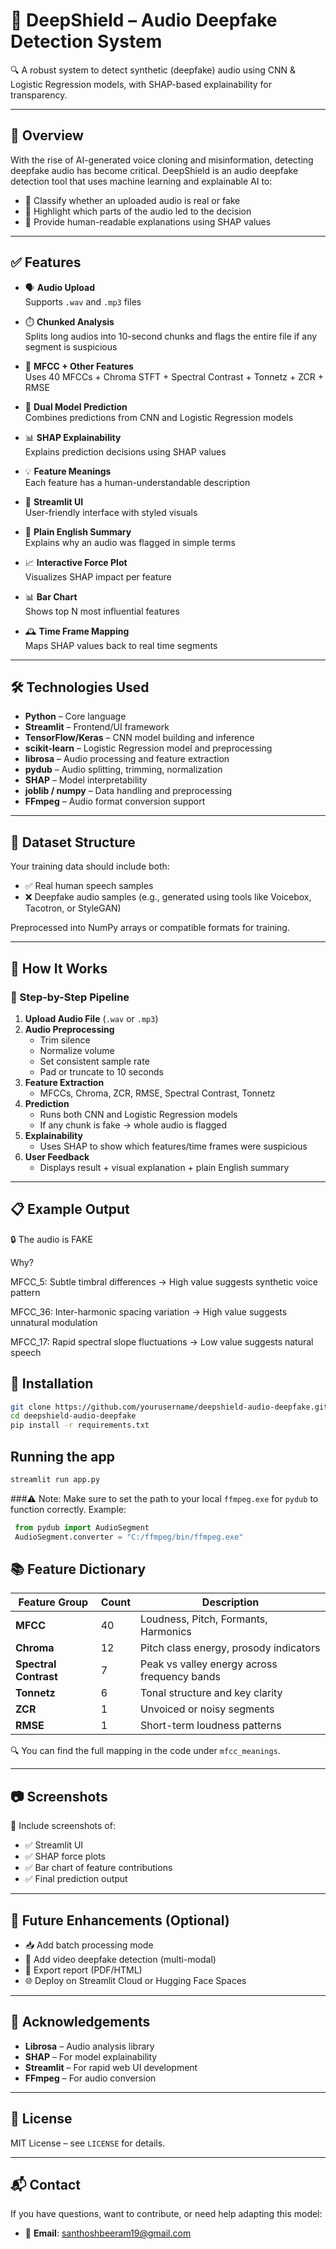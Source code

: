 # 🎤 DeepShield – Audio Deepfake Detection System

🔍 A robust system to detect synthetic (deepfake) audio using CNN & Logistic Regression models, with SHAP-based explainability for transparency.

---

## 🧠 Overview

With the rise of AI-generated voice cloning and misinformation, detecting deepfake audio has become critical. DeepShield is an audio deepfake detection tool that uses machine learning and explainable AI to:

- 🎯 Classify whether an uploaded audio is real or fake  
- 🧠 Highlight which parts of the audio led to the decision  
- 📜 Provide human-readable explanations using SHAP values

---

## ✅ Features

- 🗣️ **Audio Upload**  
  Supports `.wav` and `.mp3` files

- ⏱️ **Chunked Analysis**  
  Splits long audios into 10-second chunks and flags the entire file if any segment is suspicious

- 🧮 **MFCC + Other Features**  
  Uses 40 MFCCs + Chroma STFT + Spectral Contrast + Tonnetz + ZCR + RMSE

- 🤖 **Dual Model Prediction**  
  Combines predictions from CNN and Logistic Regression models

- 📊 **SHAP Explainability**  
  Explains prediction decisions using SHAP values

- 💡 **Feature Meanings**  
  Each feature has a human-understandable description

- 🎨 **Streamlit UI**  
  User-friendly interface with styled visuals

- 🧾 **Plain English Summary**  
  Explains why an audio was flagged in simple terms

- 📈 **Interactive Force Plot**  
  Visualizes SHAP impact per feature

- 📊 **Bar Chart**  
  Shows top N most influential features

- 🕰️ **Time Frame Mapping**  
  Maps SHAP values back to real time segments

---

## 🛠️ Technologies Used

- **Python** – Core language  
- **Streamlit** – Frontend/UI framework  
- **TensorFlow/Keras** – CNN model building and inference  
- **scikit-learn** – Logistic Regression model and preprocessing  
- **librosa** – Audio processing and feature extraction  
- **pydub** – Audio splitting, trimming, normalization  
- **SHAP** – Model interpretability  
- **joblib / numpy** – Data handling and preprocessing  
- **FFmpeg** – Audio format conversion support

---

## 📁 Dataset Structure

Your training data should include both:

- ✅ Real human speech samples  
- ❌ Deepfake audio samples (e.g., generated using tools like Voicebox, Tacotron, or StyleGAN)

Preprocessed into NumPy arrays or compatible formats for training.

---

## 🧪 How It Works

### 🔄 Step-by-Step Pipeline

1. **Upload Audio File** (`.wav` or `.mp3`)
2. **Audio Preprocessing**  
   - Trim silence  
   - Normalize volume  
   - Set consistent sample rate  
   - Pad or truncate to 10 seconds  
3. **Feature Extraction**  
   - MFCCs, Chroma, ZCR, RMSE, Spectral Contrast, Tonnetz  
4. **Prediction**  
   - Runs both CNN and Logistic Regression models  
   - If any chunk is fake → whole audio is flagged  
5. **Explainability**  
   - Uses SHAP to show which features/time frames were suspicious  
6. **User Feedback**  
   - Displays result + visual explanation + plain English summary

---

## 📋 Example Output

🔒 The audio is FAKE

Why?

MFCC_5: Subtle timbral differences → High value suggests synthetic voice pattern

MFCC_36: Inter-harmonic spacing variation → High value suggests unnatural modulation

MFCC_17: Rapid spectral slope fluctuations → Low value suggests natural speech

## 🚀 Installation

```bash
git clone https://github.com/yourusername/deepshield-audio-deepfake.git   
cd deepshield-audio-deepfake
pip install -r requirements.txt
```

## Running the app
```bash
streamlit run app.py
```

###⚠️ Note: Make sure to set the path to your local `ffmpeg.exe` for `pydub` to function correctly. Example:
```python
 from pydub import AudioSegment  
 AudioSegment.converter = "C:/ffmpeg/bin/ffmpeg.exe"
```



## 📚 Feature Dictionary

| Feature Group        | Count | Description                                         |
|----------------------|-------|-----------------------------------------------------|
| **MFCC**             | 40    | Loudness, Pitch, Formants, Harmonics               |
| **Chroma**           | 12    | Pitch class energy, prosody indicators             |
| **Spectral Contrast**| 7     | Peak vs valley energy across frequency bands       |
| **Tonnetz**          | 6     | Tonal structure and key clarity                    |
| **ZCR**              | 1     | Unvoiced or noisy segments                         |
| **RMSE**             | 1     | Short-term loudness patterns                       |

🔍 You can find the full mapping in the code under `mfcc_meanings`.

---

## 📷 Screenshots

📸 Include screenshots of:

- ✅ Streamlit UI  
- ✅ SHAP force plots  
- ✅ Bar chart of feature contributions  
- ✅ Final prediction output  

---

## 📌 Future Enhancements (Optional)

- 📥 Add batch processing mode  
- 📼 Add video deepfake detection (multi-modal)  
- 📄 Export report (PDF/HTML)  
- 🌐 Deploy on Streamlit Cloud or Hugging Face Spaces  

---

## 🙌 Acknowledgements

- **Librosa** – Audio analysis library  
- **SHAP** – For model explainability  
- **Streamlit** – For rapid web UI development  
- **FFmpeg** – For audio conversion  

---

## 📄 License

MIT License – see `LICENSE` for details.

---

## 📬 Contact

If you have questions, want to contribute, or need help adapting this model:

- 📧 **Email**: santhoshbeeram19@gmail.com  

